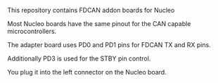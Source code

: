 This repository contains FDCAN addon boards for Nucleo

Most Nucleo boards have the same pinout for the CAN capable microcontrollers.

The adapter board uses PD0 and PD1 pins for FDCAN TX and RX pins.

Additionally PD3 is used for the STBY pin control.

You plug it into the left connector on the Nucleo board.
